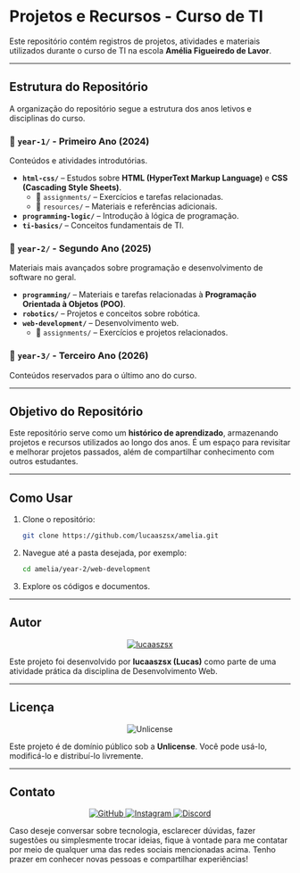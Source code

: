 # Projetos e Recursos - Curso de TI

Este repositório contém registros de projetos, atividades e materiais utilizados durante o curso de TI na escola **Amélia Figueiredo de Lavor**.

---

## Estrutura do Repositório

A organização do repositório segue a estrutura dos anos letivos e disciplinas do curso.

### 📁 `year-1/` - Primeiro Ano **(2024)**
Conteúdos e atividades introdutórias.

- **`html-css/`** – Estudos sobre **HTML (HyperText Markup Language)** e **CSS (Cascading Style Sheets)**.
  - 📂 `assignments/` – Exercícios e tarefas relacionadas.
  - 📂 `resources/` – Materiais e referências adicionais.
- **`programming-logic/`** – Introdução à lógica de programação.
- **`ti-basics/`** – Conceitos fundamentais de TI.

### 📁 `year-2/` - Segundo Ano **(2025)**
Materiais mais avançados sobre programação e desenvolvimento de software no geral.

- **`programming/`** – Materiais e tarefas relacionadas à **Programação Orientada à Objetos (POO)**.
- **`robotics/`** – Projetos e conceitos sobre robótica.
- **`web-development/`** – Desenvolvimento web.
  - 📂 `assignments/` – Exercícios e projetos relacionados.

### 📁 `year-3/` - Terceiro Ano **(2026)**
Conteúdos reservados para o último ano do curso.

---

## Objetivo do Repositório

Este repositório serve como um **histórico de aprendizado**, armazenando projetos e recursos utilizados ao longo dos anos. É um espaço para revisitar e melhorar projetos passados, além de compartilhar conhecimento com outros estudantes.

---

## Como Usar

1. Clone o repositório:
   ```bash
   git clone https://github.com/lucaaszsx/amelia.git
   ```

2. Navegue até a pasta desejada, por exemplo:
    ```bash
    cd amelia/year-2/web-development
    ```

3. Explore os códigos e documentos.

---

## Autor

<p align="center">
  <a href="https://github.com/lucaaszsx">
    <img src="https://img.shields.io/badge/GitHub-lucaaszsx-181717?style=for-the-badge&logo=github" alt="lucaaszsx">
  </a>
</p>

<p>
  Este projeto foi desenvolvido por <b>lucaaszsx (Lucas)</b> como parte de uma atividade prática da disciplina de Desenvolvimento Web.
</p>

---

## Licença
<p align="center">
  <img src="https://img.shields.io/badge/License-Unlicense-blue?style=for-the-badge" alt="Unlicense">
</p>

Este projeto é de domínio público sob a **Unlicense**. Você pode usá-lo, modificá-lo e distribuí-lo livremente.

---

## Contato  

<p align="center">
  <a href="https://github.com/lucaaszsx">
    <img src="https://img.shields.io/badge/GitHub-000000?style=for-the-badge&logo=github&logoColor=white" alt="GitHub">
  </a>
  <a href="https://www.instagram.com/lucas.__zsx">
    <img src="https://img.shields.io/badge/Instagram-E4405F?style=for-the-badge&logo=instagram&logoColor=white" alt="Instagram">
  </a>
  <a href="https://discord.com/users/1036018691562803260">
    <img src="https://img.shields.io/badge/Discord-5865F2?style=for-the-badge&logo=discord&logoColor=white" alt="Discord">
  </a>
</p>

Caso deseje conversar sobre tecnologia, esclarecer dúvidas, fazer sugestões ou simplesmente trocar ideias, fique à vontade para me contatar por meio de qualquer uma das redes sociais mencionadas acima. Tenho prazer em conhecer novas pessoas e compartilhar experiências!